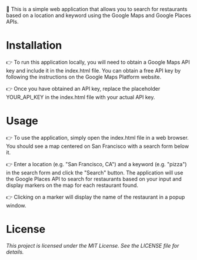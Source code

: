 👋 This is a simple web application that allows you to search for restaurants based on a location and keyword using the Google Maps and Google Places APIs.

# Installation
👉 To run this application locally, you will need to obtain a Google Maps API key and include it in the index.html file. You can obtain a free API key by following the instructions on the Google Maps Platform website.

👉 Once you have obtained an API key, replace the placeholder YOUR_API_KEY in the index.html file with your actual API key.

# Usage
👉 To use the application, simply open the index.html file in a web browser. You should see a map centered on San Francisco with a search form below it.

👉 Enter a location (e.g. "San Francisco, CA") and a keyword (e.g. "pizza") in the search form and click the "Search" button. The application will use the Google Places API to search for restaurants based on your input and display markers on the map for each restaurant found.

👉 Clicking on a marker will display the name of the restaurant in a popup window.

# License
*This project is licensed under the MIT License. See the LICENSE file for details.*

